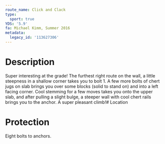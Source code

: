```yaml
---
route_name: Click and Clack
type:
  sport: true
YDS: '5.9'
fa: Michael Kimm, Summer 2016
metadata:
  legacy_id: '113627306'
---
```

# Description
Super interesting at the grade! The furthest right route on the wall, a little steepness in a shallow corner takes you to bolt 1. A few more bolts of chert jugs on slab brings you over some blocks (solid to stand on) and into a left facing corner. Cool stemming for a few moves takes you onto the upper slab, and after pulling a slight bulge, a steeper wall with cool chert rails brings you to the anchor. A super pleasant climb!# Location
# Protection
Eight bolts to anchors.